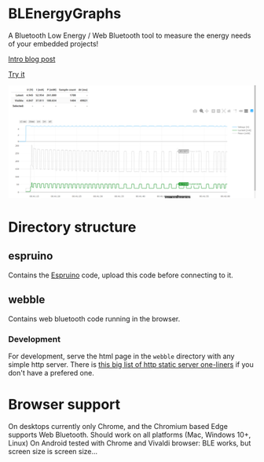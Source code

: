 # BLEnergyGraphs
A Bluetooth Low Energy / Web Bluetooth tool to measure the energy needs of your embedded projects!

[Intro blog post](https://www.hackster.io/akos-lukacs/blenergygraphs-7e7b9c)

[Try it](https://akoslukacs.github.io/BLEnergyGraphs/webble/)

![energy graph](docs/pms_startup.png)

# Directory structure

## espruino

Contains the [Espruino](https://www.espruino.com/) code, upload this code before connecting to it.

## webble

Contains web bluetooth code running in the browser.

### Development
For development, serve the html page in the `webble` directory with any simple http server.
There is [this big list of http static server one-liners](https://gist.github.com/willurd/5720255) if you don't have a prefered one.

# Browser support
On desktops currently only Chrome, and the Chromium based Edge supports Web Bluetooth. Should work on all platforms (Mac, Windows 10+, Linux)
On Android tested with Chrome and Vivaldi browser: BLE works, but screen size is screen size...

